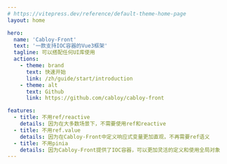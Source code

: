 ```yaml
---
# https://vitepress.dev/reference/default-theme-home-page
layout: home

hero:
  name: 'Cabloy-Front'
  text: '一款支持IOC容器的Vue3框架'
  tagline: 可以搭配任何UI库使用
  actions:
    - theme: brand
      text: 快速开始
      link: /zh/guide/start/introduction
    - theme: alt
      text: Github
      link: https://github.com/cabloy/cabloy-front

features:
  - title: 不用ref/reactive
    details: 因为在大多数场景下，不需要使用ref和reactive
  - title: 不用ref.value
    details: 因为在Cabloy-Front中定义响应式变量更加直观，不再需要ref语义
  - title: 不用pinia
    details: 因为Cabloy-Front提供了IOC容器，可以更加灵活的定义和使用全局对象
---
```

